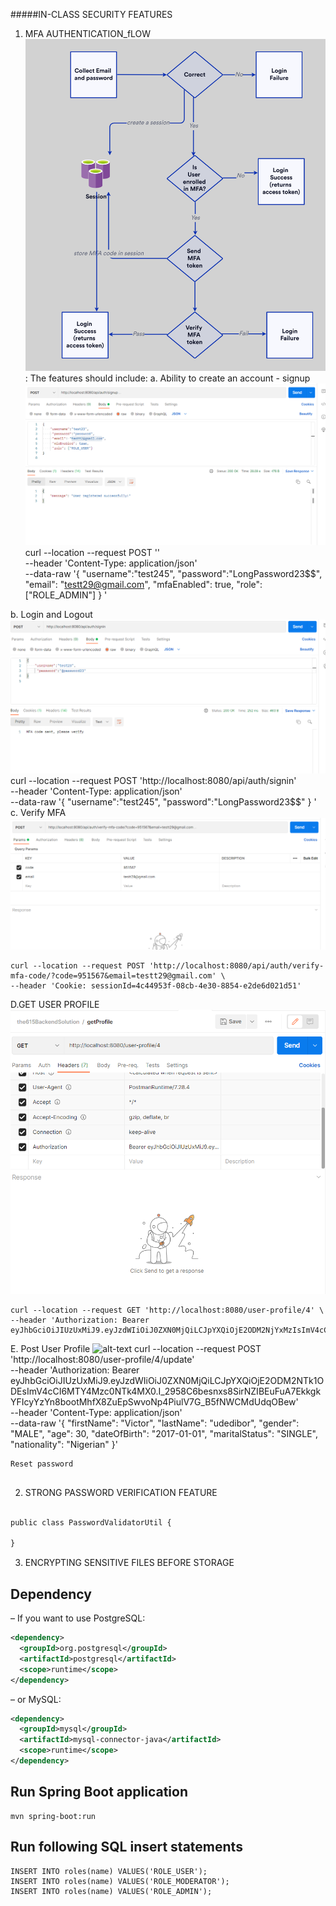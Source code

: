 #####IN-CLASS SECURITY FEATURES

1) MFA AUTHENTICATION_fLOW
![alt-text](data/Login_flow.png "AUTHENTICATION_fLOW")
   : The features should include:
    a. Ability to create an account - signup
    ![alt-text](data/login.png "AUTHENTICATION_fLOW")
      curl --location --request POST '' \
      --header 'Content-Type: application/json' \
      --data-raw '{
          "username":"test245",
           "password":"LongPassword23$$",
           "email": "testt29@gmail.com",
           "mfaEnabled": true,
           "role": ["ROLE_ADMIN"]
      }
      '
    
    
    

b. Login and Logout
 ![alt-text](data/login_.png "AUTHENTICATION_fLOW")
          curl --location --request POST 'http://localhost:8080/api/auth/signin' \
            --header 'Content-Type: application/json' \
            --data-raw '{
                "username":"test245",
                 "password":"LongPassword23$$"
            }
            '
c. Verify MFA
 ![alt-text](data/VerifyMFA.png "AUTHENTICATION_fLOW")

    curl --location --request POST 'http://localhost:8080/api/auth/verify-mfa-code/?code=951567&email=testt29@gmail.com' \
    --header 'Cookie: sessionId=4c44953f-08cb-4e30-8854-e2de6d021d51'
    
    
D.GET USER PROFILE 
  ![alt-text](data/GetUserProfile.png "AUTHENTICATION_fLOW")

    curl --location --request GET 'http://localhost:8080/user-profile/4' \
    --header 'Authorization: Bearer eyJhbGciOiJIUzUxMiJ9.eyJzdWIiOiJ0ZXN0MjQiLCJpYXQiOjE2ODM2NjYxMzIsImV4cCI6MTY4Mzc1MjUzMn0.r6aeTYmS19acfMabh5xJ08SdwWzguw943cCxS_jcMHbZJ39iDSsHW63QDDczBZOTgIQzwk7oHPvmTiSpVXXh4Q'
    
E. Post User Profile
  ![alt-text](data/createPrile.png "AUTHENTICATION_fLOW")
    curl --location --request POST 'http://localhost:8080/user-profile/4/update' \
    --header 'Authorization: Bearer eyJhbGciOiJIUzUxMiJ9.eyJzdWIiOiJ0ZXN0MjQiLCJpYXQiOjE2ODM2NTk1ODEsImV4cCI6MTY4Mzc0NTk4MX0.I_2958C6besnxs8SirNZIBEuFuA7EkkgkYFIcyYzYn8bootMhfX8ZuEpSwvoNp4PiulV7G_B5fNWCMdUdqOBew' \
    --header 'Content-Type: application/json' \
    --data-raw '{
        "firstName": "Victor",
        "lastName": "udedibor",
        "gender": "MALE",
        "age": 30,
        "dateOfBirth": "2017-01-01",
        "maritalStatus": "SINGLE",
        "nationality": "Nigerian"
    }'
    
    
    
    
    
    Reset password
##



##
2) STRONG PASSWORD VERIFICATION FEATURE
```xml

public class PasswordValidatorUtil {

}
```
3) ENCRYPTING SENSITIVE FILES BEFORE STORAGE








## Dependency
– If you want to use PostgreSQL:
```xml
<dependency>
  <groupId>org.postgresql</groupId>
  <artifactId>postgresql</artifactId>
  <scope>runtime</scope>
</dependency>
```
– or MySQL:
```xml
<dependency>
  <groupId>mysql</groupId>
  <artifactId>mysql-connector-java</artifactId>
  <scope>runtime</scope>
</dependency>

```
## Run Spring Boot application
```
mvn spring-boot:run
```

## Run following SQL insert statements
```
INSERT INTO roles(name) VALUES('ROLE_USER');
INSERT INTO roles(name) VALUES('ROLE_MODERATOR');
INSERT INTO roles(name) VALUES('ROLE_ADMIN');
```
